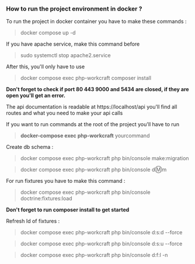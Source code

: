 ### How to run the project environment in docker ?

To run the project in docker container you have to make these commands :

> docker compose up -d

If you have apache service, make this command before

> sudo systemctl stop apache2.service

After this, you'll only have to use

> docker compose exec php-workcraft composer install

**Don't forget to check if port 80 443 9000 and 5434 are closed, if they are open you'll get an error.**

The api documentation is readable at https://localhost/api you'll find all routes and what you need to make your api calls

If you want to run commands at the root of the project you'll have to run

> **docker-compose exec php-workcraft** yourcommand

Create db schema :

> docker compose exec php-workcraft php bin/console make:migration

> docker compose exec php-workcraft php bin/console d:m:m

For run fixtures you have to make this command :

> docker compose exec php-workcraft php bin/console doctrine:fixtures:load

**Don't forget to run composer install to get started**

Refresh Id of fixtures :

> docker compose exec php-workcraft php bin/console d:s:d --force

> docker compose exec php-workcraft php bin/console d:s:u --force

> docker compose exec php-workcraft php bin/console d:f:l -n